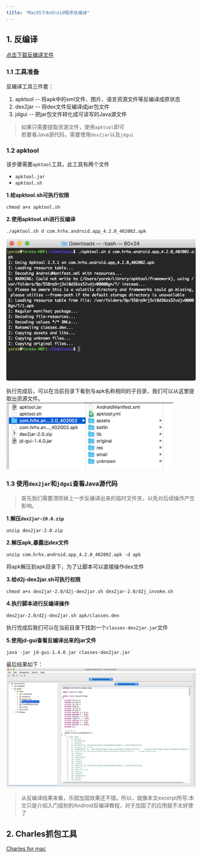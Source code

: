 ```yaml
---
title: "MacOS下Android程序反编译"
---
```


## 1. 反编译

[点击下载反编译文件](/assets/file/decompile.zip)

### 1.1 工具准备

反编译工具三件套：

1. apktool -- 将apk中的xml文件、图片、语言资源文件等反编译成原状态
2. dex2jar -- 将dex文件反编译成jar包文件
3. jdgui -- 把jar包文件转化成可读写的Java源文件

> 如果只需要提取资源文件，使用`apktool`即可  
> 若要看Java源代码，需要使用`dex2jar`以及`jdgui`

### 1.2 apktool

该步骤需要`apktool`工具，此工具有两个文件

- `apktool.jar`
- `apktool.sh`

**1.给apktool.sh可执行权限**

```shell
chmod a+x apktool.sh
```

**2.使用apktool.sh进行反编译**

```shell
./apktool.sh d com.hrhx.android.app_4.2.0_402002.apk
```

![decompile_apktool](/assets/images/android/decompile_apktool.png)

执行完成后，可以在当前目录下看到与apk名称相同的子目录，我们可以从这里提取出资源文件。
![decompile_apktool_result](/assets/images/android/decompile_apktool_result.png)

### 1.3 使用`dex2jar`和`jdgui`查看Java源代码
> 首先我们需要清除掉上一步反编译出来的临时文件夹，以免对后续操作产生影响。

**1.解压`dex2jar-20.0.zip`**
```shell
unzip dex2jar-2.0.zip
```

**2.解压apk,暴露出dex文件**
```shell
unzip com.hrhx.android.app_4.2.0_402002.apk -d apk
```
将apk解压到apk目录下，为了让脚本可以直接操作dex文件

**3.给d2j-dex2jar.sh可执行权限**
```shell
chmod a+x dex2jar-2.0/d2j-dex2jar.sh dex2jar-2.0/d2j_invoke.sh
```

**4.执行脚本进行反编译操作**
```shell
dex2jar-2.0/d2j-dex2jar.sh apk/classes.dex
```
执行完成后我们可以在当前目录下找到一个`classes-dex2jar.jar`文件

**5.使用jd-gui查看反编译出来的jar文件**
```shell
java -jar jd-gui-1.4.0.jar classes-dex2jar.jar
```

最后结果如下：
![decompile_jd](/assets/images/android/decompile_jd.png)

> 从反编译结果来看，乐固加固效果还不错。所以，就像本文excerpt所写:本文只是介绍入门级别的Android反编译教程，对于加固了的应用就不太好使了

## 2. Charles抓包工具

[Charles for mac](/assets/file/Charles.zip)
